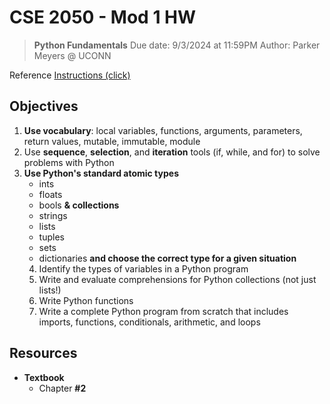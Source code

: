 # CSE 2050 - Mod 1 HW
> **Python Fundamentals**
> Due date: 9/3/2024 at 11:59PM
> Author: Parker Meyers @ UCONN

Reference [Instructions (click)](INSTRUCTIONS.md)

## Objectives
1.  **Use vocabulary**: local variables, functions, arguments, parameters, return values, mutable, immutable, module
2.  Use **sequence**, **selection**, and **iteration** tools (if, while, and for) to solve problems with Python
3.  **Use Python's standard atomic types**
	-   ints
	-   floats
	-   bools
	**& collections**
	-   strings
	-   lists
	-   tuples
	-   sets
	-   dictionaries
	**and choose the correct type for a given situation**
	4.  Identify the types of variables in a Python program
	5.  Write and evaluate comprehensions for Python collections (not just lists!)
	6.  Write Python functions
	7.  Write a complete Python program from scratch that includes imports, functions, conditionals, arithmetic, and loops

## Resources
- **Textbook**
	- Chapter **#2**
